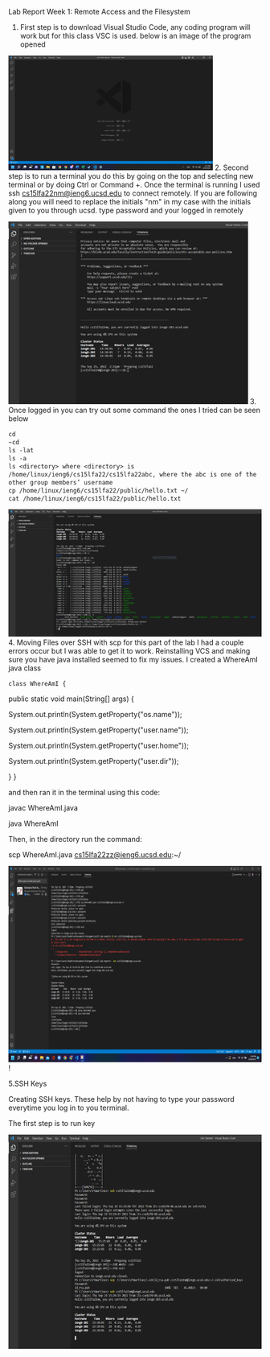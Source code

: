 Lab Report Week 1: Remote Access and the Filesystem

1. First step is to download Visual Studio Code, any coding program will work but for this class VSC is used.
below is an image of the program opened

![img_1.png](img_1.png)
2. Second step is to run a terminal you do this by going on the top and selecting new terminal or by doing Ctrl or Command +.
   Once the terminal is running I used ssh cs15lfa22nm@ieng6.ucsd.edu to connect remotely. If you are following along you will need
   to replace the initials "nm" in my case with the initials given to you through ucsd.
   type password and your logged in remotely
   
![img_2.png](img_2.png)
3. Once logged in you can try out some command the ones I tried can be seen below


    cd
    ~cd
    ls -lat
    ls -a
    ls <directory> where <directory> is /home/linux/ieng6/cs15lfa22/cs15lfa22abc, where the abc is one of the other group members’ username
    cp /home/linux/ieng6/cs15lfa22/public/hello.txt ~/
    cat /home/linux/ieng6/cs15lfa22/public/hello.txt
![img_3.png](img_3.png)
4. Moving Files over SSH with scp
for this part of the lab I had a couple errors occur but I was able to get it to work. 
   Reinstalling VCS and making sure you have java installed seemed to fix my issues.
    I created a WhereAmI java class
   
    class WhereAmI {
   
   public static void main(String[] args) {
   
   System.out.println(System.getProperty("os.name"));
   
   System.out.println(System.getProperty("user.name"));
   
   System.out.println(System.getProperty("user.home"));
   
   System.out.println(System.getProperty("user.dir"));
   
   }
   }
   
and then ran it in the terminal 
    using this code:
   

   javac WhereAmI.java

   java WhereAmI

Then, in the directory run the command:

scp WhereAmI.java cs15lfa22zz@ieng6.ucsd.edu:~/

![img_6.png](img_6.png)!
   
5.SSH Keys

Creating SSH keys. These help by not having to type your password everytime you log in to you
terminal.

The first step is to run key

![img_5.png](img_5.png)